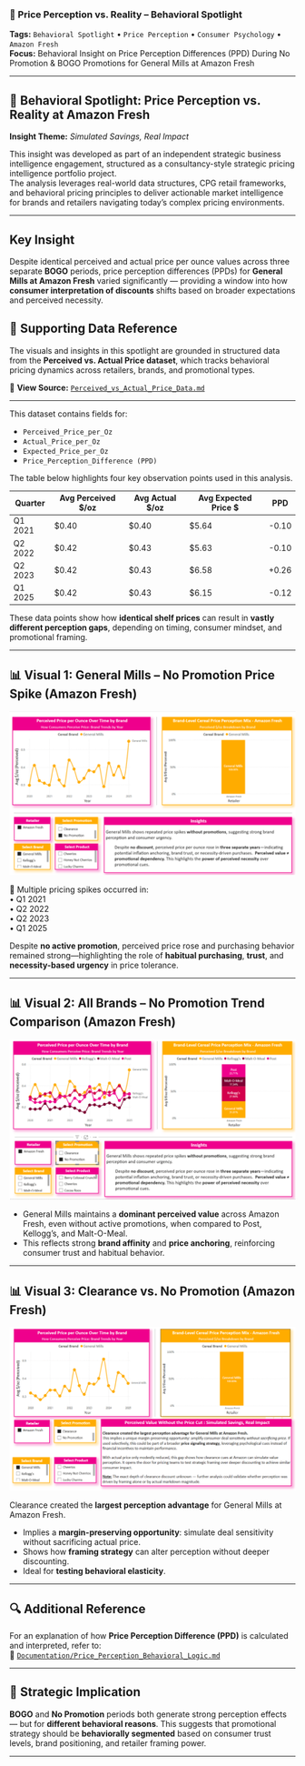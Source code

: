 ### 🧠 Price Perception vs. Reality – Behavioral Spotlight  
**Tags:** `Behavioral Spotlight` • `Price Perception` • `Consumer Psychology` • `Amazon Fresh`  
**Focus:** Behavioral Insight on Price Perception Differences (PPD) During No Promotion & BOGO Promotions for General Mills at Amazon Fresh

---

## 🧠 Behavioral Spotlight: Price Perception vs. Reality at Amazon Fresh

**Insight Theme:** *Simulated Savings, Real Impact*

This insight was developed as part of an independent strategic business intelligence engagement, structured as a consultancy-style strategic pricing intelligence portfolio project.  
The analysis leverages real-world data structures, CPG retail frameworks, and behavioral pricing principles to deliver actionable market intelligence for brands and retailers navigating today’s complex pricing environments.

---

## Key Insight

Despite identical perceived and actual price per ounce values across three separate **BOGO** periods, price perception differences (PPDs) for **General Mills at Amazon Fresh** varied significantly — providing a window into how **consumer interpretation of discounts** shifts based on broader expectations and perceived necessity.

## 🧩 Supporting Data Reference

The visuals and insights in this spotlight are grounded in structured data from the **Perceived vs. Actual Price dataset**, which tracks behavioral pricing dynamics across retailers, brands, and promotional types.

📁 **View Source:** [`Perceived_vs_Actual_Price_Data.md`](../Data_Architecture/Perceived_vs_Actual_Price_Data.md)

---
This dataset contains fields for:
- `Perceived_Price_per_Oz`
- `Actual_Price_per_Oz`
- `Expected_Price_per_Oz`
- `Price_Perception_Difference (PPD)`

The table below highlights four key observation points used in this analysis.

| Quarter     | Avg Perceived $/oz | Avg Actual $/oz | Avg Expected Price $ | PPD    |
|-------------|--------------------|------------------|-----------------------|--------|
| Q1 2021     | $0.40              | $0.40            | $5.64                 | -0.10  |
| Q2 2022     | $0.42              | $0.43            | $5.63                 | -0.10  |
| Q2 2023     | $0.42              | $0.43            | $6.58                 | +0.26  |
| Q1 2025     | $0.42              | $0.43            | $6.15                 | -0.12  |

These data points show how **identical shelf prices** can result in **vastly different perception gaps**, depending on timing, consumer mindset, and promotional framing.

---

## 📊 Visual 1: General Mills – No Promotion Price Spike (Amazon Fresh)

![Amazon Fresh - General Mills - No Promotion](/Images/AmazonFresh_GeneralMills_NoPromotion.png)

🔹 Multiple pricing spikes occurred in:  
• Q1 2021  
• Q2 2022  
• Q2 2023  
• Q1 2025  

Despite **no active promotion**, perceived price rose and purchasing behavior remained strong—highlighting the role of **habitual purchasing**, **trust**, and **necessity-based urgency** in price tolerance.

---

## 📊 Visual 2: All Brands – No Promotion Trend Comparison (Amazon Fresh)

![Amazon Fresh - All Brands - No Promotion](/Images/AmazonFresh_AllBrands_NoPromotion.png)

- General Mills maintains a **dominant perceived value** across Amazon Fresh, even without active promotions, when compared to Post, Kellogg’s, and Malt-O-Meal.
- This reflects strong **brand affinity** and **price anchoring**, reinforcing consumer trust and habitual behavior.

---

## 📊 Visual 3: Clearance vs. No Promotion (Amazon Fresh)

![Amazon Fresh - All Brands - Clearance](/Images/AmazonFresh_AllBrands_Clearance.png)

Clearance created the **largest perception advantage** for General Mills at Amazon Fresh.

- Implies a **margin-preserving opportunity**: simulate deal sensitivity without sacrificing actual price.
- Shows how **framing strategy** can alter perception without deeper discounting.
- Ideal for **testing behavioral elasticity**.

---

## 🔍 Additional Reference

For an explanation of how **Price Perception Difference (PPD)** is calculated and interpreted, refer to:  
📘 [`Documentation/Price_Perception_Behavioral_Logic.md`](../Documentation/Price_Perception_Behavioral_Logic.md)

---

## 🧠 Strategic Implication

**BOGO** and **No Promotion** periods both generate strong perception effects — but for **different behavioral reasons**. This suggests that promotional strategy should be **behaviorally segmented** based on consumer trust levels, brand positioning, and retailer framing power.

---
